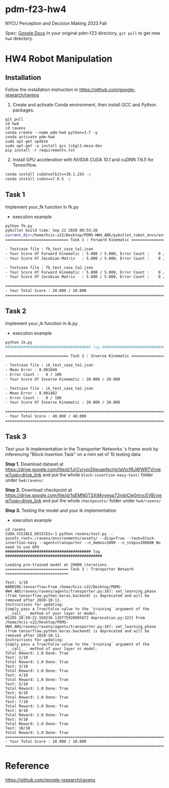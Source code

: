 # pdm-f23-hw4
NYCU Perception and Decision Making 2023 Fall

Spec: [Google Docs](https://docs.google.com/document/d/18pVlK1gPVm7_EJVgh-AaW2iJyBTW3rkz6tkFiRX2zpU/edit?usp=sharing)
In your original pdm-f23 directory, `git pull` to get new `hw4` directory.


# HW4 Robot Manipulation

## Installation

Follow the installation instruction in https://github.com/google-research/ravens

1. Create and activate Conda environment, then install GCC and Python packages.

```shell
git pull
cd hw4
cd ravens
conda create --name pdm-hw4 python=3.7 -y
conda activate pdm-hw4
sudo apt-get update
sudo apt-get -y install gcc libgl1-mesa-dev
pip install -r requirements.txt
```
2. Install GPU acceleration with NVIDIA CUDA 10.1 and cuDNN 7.6.5 for Tensorflow.
```bash
conda install cudatoolkit==10.1.243 -y
conda install cudnn==7.6.5 -y
```
## Task 1

Implement your_fk function in fk.py
- execution example
```bash
python fk.py
pybullet build time: Sep 22 2020 00:55:20
current_dir=/home/hcis-s22/Desktop/PDMS-HW4_ANS/pybullet_robot_envs/envs/panda_envs
============================ Task 1 : Forward Kinematic ============================

- Testcase file : fk_test_case_ta1.json
- Your Score Of Forward Kinematic : 5.000 / 5.000, Error Count :    0 /  100
- Your Score Of Jacobian Matrix   : 5.000 / 5.000, Error Count :    0 /  100

- Testcase file : fk_test_case_ta2.json
- Your Score Of Forward Kinematic : 5.000 / 5.000, Error Count :    0 /  100
- Your Score Of Jacobian Matrix   : 5.000 / 5.000, Error Count :    0 /  100

====================================================================================
- Your Total Score : 20.000 / 20.000
====================================================================================
```

## Task 2

Implement your_ik function in ik.py
- execution example
```bash
python ik.py
###################################### log #########################################

============================ Task 2 : Inverse Kinematic ============================

- Testcase file : ik_test_case_ta1.json
- Mean Error : 0.001048
- Error Count :   0 / 100
- Your Score Of Inverse Kinematic : 20.000 / 20.000

- Testcase file : ik_test_case_ta2.json
- Mean Error : 0.001482
- Error Count :   0 / 100
- Your Score Of Inverse Kinematic : 20.000 / 20.000

====================================================================================
- Your Total Score : 40.000 / 40.000
====================================================================================
```

## Task 3

Test your ik implementation in the Transporter Networks 's frame work by inferencing "Block Insertion Task" on a mini set of 10 testing data

**Step 1.** Download dataset at https://drive.google.com/file/d/1JrCyrvpi3XeuapfecHs1aVtcfRJWWRTV/view?usp=drive_link and put the whole `block-insertion-easy-test/` folder under `hw4/ravens/`

**Step 2.** Download checkpoint at https://drive.google.com/file/d/1gEMNGTSXjMyvegp72ivbjCle0ntvcEVB/view?usp=drive_link and put the whole `checkpoints/` folder under `hw4/ravens/`

**Step 3.** Testing the model and your ik implementation 
- execution example
 ```shell
cd ravens
CUDA_VISIBLE_DEVICES=-1 python ravens/test.py --assets_root=./ravens/environments/assets/ --disp=True --task=block-insertion-easy --agent=transporter --n_demos=1000 --n_steps=20000# No need to use GPU
###################################### log ###########################################

Loading pre-trained model at 20000 iterations.
============================ Task 3 : Transporter Network ============================

Test: 1/10
WARNING:tensorflow:From /home/hcis-s22/Desktop/PDMS-HW4_ANS/ravens/ravens/agents/transporter.py:167: set_learning_phase (from tensorflow.python.keras.backend) is deprecated and will be removed after 2020-10-11.
Instructions for updating:
Simply pass a True/False value to the `training` argument of the `__call__` method of your layer or model.
W1205 20:59:22.550236 139775920095872 deprecation.py:323] From /home/hcis-s22/Desktop/PDMS-HW4_ANS/ravens/ravens/agents/transporter.py:167: set_learning_phase (from tensorflow.python.keras.backend) is deprecated and will be removed after 2020-10-11.
Instructions for updating:
Simply pass a True/False value to the `training` argument of the `__call__` method of your layer or model.
Total Reward: 1.0 Done: True
Test: 2/10
Total Reward: 1.0 Done: True
Test: 3/10
Total Reward: 1.0 Done: True
Test: 4/10
Total Reward: 1.0 Done: True
Test: 5/10
Total Reward: 1.0 Done: True
Test: 6/10
Total Reward: 1.0 Done: True
Test: 7/10
Total Reward: 1.0 Done: True
Test: 8/10
Total Reward: 1.0 Done: True
Test: 9/10
Total Reward: 1.0 Done: True
Test: 10/10
Total Reward: 1.0 Done: True
====================================================================================
- Your Total Score : 10.000 / 10.000
====================================================================================
 ```
# Reference
https://github.com/google-research/ravens
